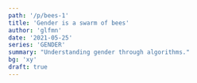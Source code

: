 ```yaml
---
path: '/p/bees-1'
title: 'Gender is a swarm of bees'
author: 'glfmn'
date: '2021-05-25'
series: 'GENDER'
summary: "Understanding gender through algorithms."
bg: 'xy'
draft: true
---
```


